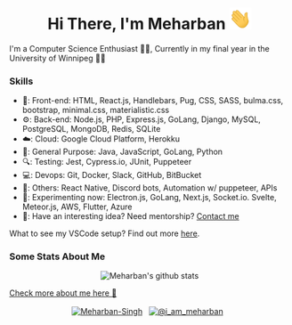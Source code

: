 <h1 align="Center">  Hi There, I'm Meharban <img src="https://raw.githubusercontent.com/ABSphreak/ABSphreak/master/gifs/Hi.gif" width="40px" /> </h1>

I'm a Computer Science Enthusiast  👨‍💻, Currently in my final year in the University of Winnipeg 👨‍🎓

### Skills
- 📰: Front-end: HTML, React.js, Handlebars, Pug, CSS, SASS, bulma.css, bootstrap, minimal.css, materialistic.css
- ⚙️: Back-end: Node.js, PHP, Express.js, GoLang, Django, MySQL, PostgreSQL, MongoDB, Redis, SQLite
- ☁️: Cloud: Google Cloud Platform, Herokku
- 🔖: General Purpose: Java, JavaScript, GoLang, Python
- 🔍: Testing: Jest, Cypress.io, JUnit, Puppeteer
- 💻: Devops: Git, Docker, Slack, GitHub, BitBucket
- 🤔: Others: React Native, Discord bots, Automation w/ puppeteer, APIs
- 🔧: Experimenting now: Electron.js, GoLang, Next.js, Socket.io. Svelte, Meteor.js, AWS, Flutter, Azure
- 👐: Have an interesting idea? Need mentorship? [Contact me](#contact-me)

What to see my VSCode setup? Find out more [here](https://gist.github.com/Meharban-Singh/8a9bad782010f87c19ef2cf88e5ade13).

### Some Stats About Me
<p align="center" >
<img alt="Meharban's github stats" src="https://github-readme-stats.vercel.app/api?username=Meharban-Singh&show_icons=true&theme=merko"  > </p>

<a href="http://www.meharbansingh.me">Check more about me here 🌟 </a>

<p id="contact-me" align="center">
<a href="https://www.linkedin.com/in/meharban-singh/" target="_blank"><img align="center" src="https://cdn.jsdelivr.net/npm/simple-icons@3.1.0/icons/linkedin.svg" alt="Meharban-Singh" height="25" width="25" /></a>&nbsp;&nbsp;
<a href="https://twitter.com/i_am_meharban" target="_blank"><img align="center" src="https://cdn.jsdelivr.net/npm/simple-icons@3.0.1/icons/twitter.svg" alt="@i_am_meharban" height="25" width="25" /></a>&nbsp;&nbsp;
</p>
